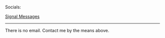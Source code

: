Socials:

[Signal Messages](https://signal.me/#eu/-8rZDDBMZlnOMA9gvc-ZjZgTPxHecSFByGTfanAuKR_XGhodvoNPW4ehLr5b1Ag0)

---

There is no email. Contact me by the means above.
